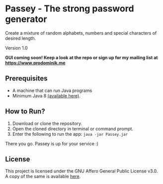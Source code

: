 # Passey - The strong password generator

Create a mixture of random alphabets, numbers and special characters of desired length.

Version 1.0

**GUI coming soon! Keep a look at the repo or sign up for my mailing list at https://www.prodominik.me**

## Prerequisites

- A machine that can run Java programs
- Minimum Java 8 [(available here)](https://aws.amazon.com/corretto/).

## How to Run?
1. Download or clone the repository.
2. Open the cloned directory in terminal or command prompt.
3. Enter the following to run the app:
`java -jar Passey.jar`

There you go. Passey is up for your service :)

## License
This project is licensed under the GNU Affero General Public License v3.0. A copy of the same is available [here](https://bitbucket.org/sm32d/passey/src/master/LICENSE.md).
